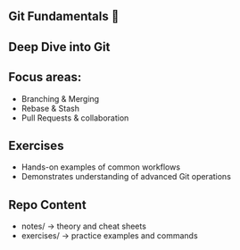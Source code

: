 ## Git Fundamentals 🔧

## Deep Dive into Git

## Focus areas:

   - Branching & Merging
   - Rebase & Stash
   - Pull Requests & collaboration

## Exercises

   - Hands-on examples of common workflows
   - Demonstrates understanding of advanced Git operations

## Repo Content

   - notes/ → theory and cheat sheets
   - exercises/ → practice examples and commands
